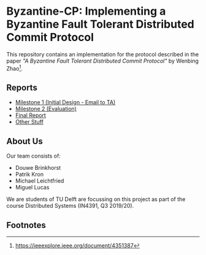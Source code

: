 # Byzantine-CP: Implementing a Byzantine Fault Tolerant Distributed Commit Protocol

This repository contains an implementation for the protocol described in the paper *"A Byzantine Fault Tolerant Distributed Commit Protocol"* by Wenbing Zhao[^1].

## Reports

- [Milestone 1 (Initial Design - Email to TA)](docs/milestone1_email.md)
- [Milestone 2 (Evaluation)](docs/report2ndMilestone.md)
- [Final Report](docs/report.md)
- [Other Stuff](docs/other.md)

## About Us

Our team consists of:

- Douwe Brinkhorst
- Patrik Kron
- Michael Leichtfried
- Miguel Lucas

We are students of TU Delft are focussing on this project as part of the course Distributed Systems (IN4391, Q3 2019/20).

## Footnotes

[^1]: https://ieeexplore.ieee.org/document/4351387
